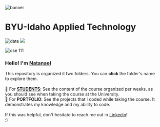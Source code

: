 ![banner](https://github.com/ndamatta/CSE111-BYU-Idaho/assets/105658793/ae948b5f-b9d3-46e5-8df8-002d5c89f2d7)

# BYU-Idaho Applied Technology<br>
![date](https://img.shields.io/badge/2022-blue?style=for-the-badge&label=OCT)     <a href="https://www.linkedin.com/in/natanael-damatta/" target="_blank"><img src="https://img.shields.io/badge/LinkedIn-0077B5?style=for-the-badge&logo=linkedin&logoColor=white"></a>

![cse 111](https://github.com/ndamatta/CSE111-BYU-Idaho/assets/105658793/69c79ae6-f36d-4517-8323-971be57282ca)<br> 

<h3>Hello! I'm <a href="https://www.linkedin.com/in/natanael-damatta/">Natanael</a></h3>
This repository is organized it two folders. You can <strong>click</strong> the folder's name to explore them.<br>
<br>
📁 For <strong><a href="https://github.com/ndamatta/CSE111-BYU-Idaho/tree/main/For%20STUDENTS">STUDENTS</a></strong>: See the content of the course organized per weeks, as you should see when taking the course at the University.<br>
📁 For <strong>PORTFOLIO</strong>: See the projects that I coded while taking the course. It demonstrates my knowledge and my ability to code.<br>
<br>
If this was helpful, don't hesitate to reach me out in <a href="https://www.linkedin.com/in/natanael-damatta/">Linkedin</a>!<br>
:)

              
